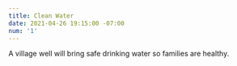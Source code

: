```yaml
---
title: Clean Water
date: 2021-04-26 19:15:00 -07:00
num: '1'
---
```


A village well will bring safe drinking water so families are healthy.
